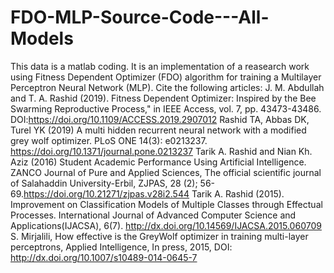 # FDO-MLP-Source-Code---All-Models
This data is a matlab coding. It is an implementation of a reasearch work using Fitness Dependent Optimizer (FDO) algorithm for training a Multilayer Perceptron Neural Network (MLP).  Cite the following articles:  J. M. Abdullah and T. A. Rashid (2019). Fitness Dependent Optimizer: Inspired by the Bee Swarming Reproductive Process," in IEEE Access, vol. 7, pp. 43473-43486. DOI:https://doi.org/10.1109/ACCESS.2019.2907012  Rashid TA, Abbas DK, Turel YK (2019) A multi hidden recurrent neural network with a modified grey wolf optimizer. PLoS ONE 14(3): e0213237. https://doi.org/10.1371/journal.pone.0213237  Tarik A. Rashid and Nian Kh. Aziz (2016) Student Academic Performance Using Artificial Intelligence. ZANCO Journal of Pure and Applied Sciences, The official scientific journal of Salahaddin University-Erbil, ZJPAS, 28 (2); 56-69.https://doi.org/10.21271/zjpas.v28i2.544  Tarik A. Rashid (2015). Improvement on Classification Models of Multiple Classes through Effectual Processes. International Journal of Advanced Computer Science and Applications(IJACSA), 6(7). http://dx.doi.org/10.14569/IJACSA.2015.060709  S. Mirjalili, How effective is the GreyWolf optimizer in training multi-layer perceptrons, Applied Intelligence, In press, 2015, DOI: http://dx.doi.org/10.1007/s10489-014-0645-7
